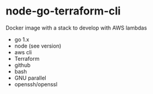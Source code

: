 
# node-go-terraform-cli

Docker image with a stack to develop with AWS lambdas

- go 1.x
- node (see version)
- aws cli
- Terraform
- github
- bash
- GNU parallel
- openssh/openssl
